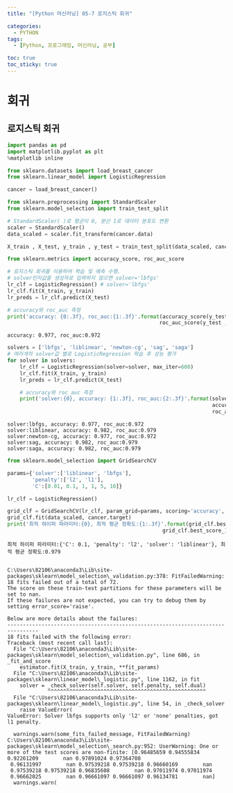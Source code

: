 ```yaml
---
title: "[Python 머신러닝] 05-7 로지스틱 회귀"

categories: 
  - PYTHON
tags:
  - [Python, 프로그래밍, 머신러닝, 공부]

toc: true
toc_sticky: true
---
```


# 회귀

## 로지스틱 회귀



```python
import pandas as pd
import matplotlib.pyplot as plt
%matplotlib inline

from sklearn.datasets import load_breast_cancer
from sklearn.linear_model import LogisticRegression

cancer = load_breast_cancer()
```


```python
from sklearn.preprocessing import StandardScaler
from sklearn.model_selection import train_test_split

# StandardScaler( )로 평균이 0, 분산 1로 데이터 분포도 변환
scaler = StandardScaler()
data_scaled = scaler.fit_transform(cancer.data)

X_train , X_test, y_train , y_test = train_test_split(data_scaled, cancer.target, test_size=0.3, random_state=0)
```


```python
from sklearn.metrics import accuracy_score, roc_auc_score

# 로지스틱 회귀를 이용하여 학습 및 예측 수행. 
# solver인자값을 생성자로 입력하지 않으면 solver='lbfgs'  
lr_clf = LogisticRegression() # solver='lbfgs'
lr_clf.fit(X_train, y_train)
lr_preds = lr_clf.predict(X_test)

# accuracy와 roc_auc 측정
print('accuracy: {0:.3f}, roc_auc:{1:.3f}'.format(accuracy_score(y_test, lr_preds),
                                                 roc_auc_score(y_test , lr_preds)))
```

    accuracy: 0.977, roc_auc:0.972
    


```python
solvers = ['lbfgs', 'liblinear', 'newton-cg', 'sag', 'saga']
# 여러개의 solver값 별로 LogisticRegression 학습 후 성능 평가
for solver in solvers:
    lr_clf = LogisticRegression(solver=solver, max_iter=600)
    lr_clf.fit(X_train, y_train)
    lr_preds = lr_clf.predict(X_test)

    # accuracy와 roc_auc 측정
    print('solver:{0}, accuracy: {1:.3f}, roc_auc:{2:.3f}'.format(solver, 
                                                                  accuracy_score(y_test, lr_preds),
                                                                  roc_auc_score(y_test , lr_preds)))                              
```

    solver:lbfgs, accuracy: 0.977, roc_auc:0.972
    solver:liblinear, accuracy: 0.982, roc_auc:0.979
    solver:newton-cg, accuracy: 0.977, roc_auc:0.972
    solver:sag, accuracy: 0.982, roc_auc:0.979
    solver:saga, accuracy: 0.982, roc_auc:0.979
    


```python
from sklearn.model_selection import GridSearchCV

params={'solver':['liblinear', 'lbfgs'],
        'penalty':['l2', 'l1'],
        'C':[0.01, 0.1, 1, 1, 5, 10]}

lr_clf = LogisticRegression()

grid_clf = GridSearchCV(lr_clf, param_grid=params, scoring='accuracy', cv=3 )
grid_clf.fit(data_scaled, cancer.target)
print('최적 하이퍼 파라미터:{0}, 최적 평균 정확도:{1:.3f}'.format(grid_clf.best_params_, 
                                                  grid_clf.best_score_))
```

    최적 하이퍼 파라미터:{'C': 0.1, 'penalty': 'l2', 'solver': 'liblinear'}, 최적 평균 정확도:0.979
    

    C:\Users\82106\anaconda3\Lib\site-packages\sklearn\model_selection\_validation.py:378: FitFailedWarning: 
    18 fits failed out of a total of 72.
    The score on these train-test partitions for these parameters will be set to nan.
    If these failures are not expected, you can try to debug them by setting error_score='raise'.
    
    Below are more details about the failures:
    --------------------------------------------------------------------------------
    18 fits failed with the following error:
    Traceback (most recent call last):
      File "C:\Users\82106\anaconda3\Lib\site-packages\sklearn\model_selection\_validation.py", line 686, in _fit_and_score
        estimator.fit(X_train, y_train, **fit_params)
      File "C:\Users\82106\anaconda3\Lib\site-packages\sklearn\linear_model\_logistic.py", line 1162, in fit
        solver = _check_solver(self.solver, self.penalty, self.dual)
                 ^^^^^^^^^^^^^^^^^^^^^^^^^^^^^^^^^^^^^^^^^^^^^^^^^^^
      File "C:\Users\82106\anaconda3\Lib\site-packages\sklearn\linear_model\_logistic.py", line 54, in _check_solver
        raise ValueError(
    ValueError: Solver lbfgs supports only 'l2' or 'none' penalties, got l1 penalty.
    
      warnings.warn(some_fits_failed_message, FitFailedWarning)
    C:\Users\82106\anaconda3\Lib\site-packages\sklearn\model_selection\_search.py:952: UserWarning: One or more of the test scores are non-finite: [0.96485659 0.94555834 0.92261209        nan 0.97891024 0.97364708
     0.96131997        nan 0.97539218 0.97539218 0.96660169        nan
     0.97539218 0.97539218 0.96835608        nan 0.97011974 0.97011974
     0.96662025        nan 0.96661097 0.96661097 0.96134781        nan]
      warnings.warn(
    